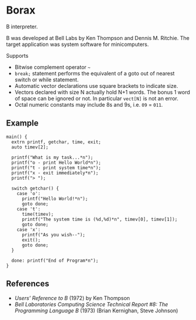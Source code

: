# Borax

B interpreter.

B was developed at Bell Labs by Ken Thompson and Dennis M. Ritchie. The
target application was system software for minicomputers.

Supports

- Bitwise complement operator `~`
- `break;` statement performs the equivalent of a goto out of nearest
switch or while statement.
- Automatic vector declarations use square brackets to indicate size.
- Vectors declared with size N actually hold N+1 words. The bonus 1 word
of space can be ignored or not. In particular `vect[N]` is not an error.
- Octal numeric constants may include 8s and 9s, i.e. `09` = `011`.

## Example

```
main() {
  extrn printf, getchar, time, exit;
  auto timev[2];

  printf("What is my task...*n");
  printf("o - print Hello World*n");
  printf("t - print system time*n");
  printf("x - exit immediately*n");
  printf("> ");

  switch getchar() {
    case 'o':
      printf("Hello World!*n");
      goto done;
    case 't':
      time(timev);
      printf("The system time is (%d,%d)*n", timev[0], timev[1]);
      goto done;
    case 'x':
      printf("As you wish--");
      exit();
      goto done;
  }

  done: printf("End of Program*n");
}
```

## References

- *Users' Reference to B* (1972) by Ken Thompson
- *Bell Laboratories Computing Science Technical Report #8: The Programming Language B* (1973) (Brian Kernighan, Steve Johnson)
